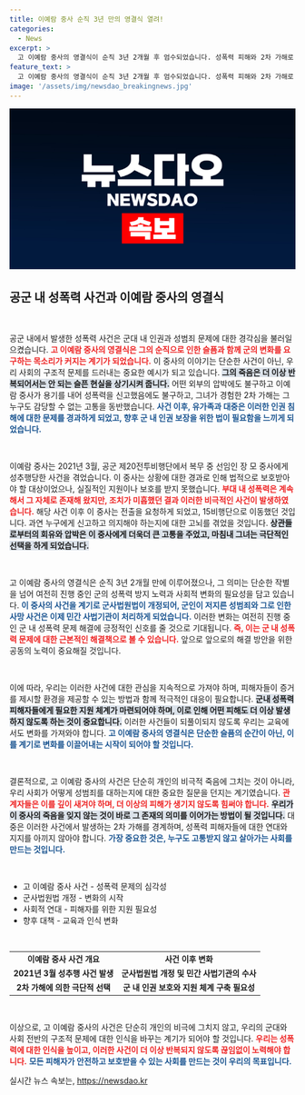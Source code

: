 ```yaml
---
title: 이예람 중사 순직 3년 만의 영결식 열려!
categories:
  - News
excerpt: >
  고 이예람 중사의 영결식이 순직 3년 2개월 후 엄수되었습니다. 성폭력 피해와 2차 가해로 인한 비극적 죽음은 군사법원법 개정으로 이어졌습니다. 그녀의 이야기가 변화의 시작이 될 수 있을까요?
feature_text: >
  고 이예람 중사의 영결식이 순직 3년 2개월 후 엄수되었습니다. 성폭력 피해와 2차 가해로 인한 비극적 죽음은 군사법원법 개정으로 이어졌습니다. 그녀의 이야기가 변화의 시작이 될 수 있을까요?
image: '/assets/img/newsdao_breakingnews.jpg'
---
```


<p><img src="/assets/img/newsdao_breakingnews.jpg" alt="implanttips 속보" /></p>

<h2 data-ke-size="size26">공군 내 성폭력 사건과 이예람 중사의 영결식</h2>

<p data-ke-size="size16">&nbsp;</p>

<p>공군 내에서 발생한 성폭력 사건은 군대 내 인권과 성범죄 문제에 대한 경각심을 불러일으켰습니다. <b><span style="color: #ee2323;">고 이예람 중사의 영결식은 그의 순직으로 인한 슬픔과 함께 군의 변화를 요구하는 목소리가 커지는 계기가 되었습니다.</span></b> 이 중사의 이야기는 단순한 사건이 아닌, 우리 사회의 구조적 문제를 드러내는 중요한 예시가 되고 있습니다. <b><span style="background-color: #21538527;">그의 죽음은 더 이상 반복되어서는 안 되는 슬픈 현실을 상기시켜 줍니다.</span></b> 어떤 외부의 압박에도 불구하고 이예람 중사가 용기를 내어 성폭력을 신고했음에도 불구하고, 그녀가 경험한 2차 가해는 그 누구도 감당할 수 없는 고통을 동반했습니다. <b><span style="color: #1a5490;">사건 이후, 유가족과 대중은 이러한 인권 침해에 대한 문제를 경과하게 되었고, 향후 군 내 인권 보장을 위한 법이 필요함을 느끼게 되었습니다.</span></b></p>

<p data-ke-size="size16">&nbsp;</p>

<p>이예람 중사는 2021년 3월, 공군 제20전투비행단에서 복무 중 선임인 장 모 중사에게 성추행당한 사건을 겪었습니다. 이 중사는 상황에 대한 경과로 인해 법적으로 보호받아야 할 대상이었으나, 실질적인 지원이나 보호를 받지 못했습니다. <b><span style="color: #ee2323;">부대 내 성폭력은 계속해서 그 자체로 존재해 왔지만, 조치가 미흡했던 결과 이러한 비극적인 사건이 발생하였습니다.</span></b> 해당 사건 이후 이 중사는 전출을 요청하게 되었고, 15비행단으로 이동했던 것입니다. 과연 누구에게 신고하고 의지해야 하는지에 대한 고뇌를 겪었을 것입니다. <b><span style="background-color: #21538527;">상관들로부터의 회유와 압박은 이 중사에게 더욱더 큰 고통을 주었고, 마침내 그녀는 극단적인 선택을 하게 되었습니다.</span></b></p>

<p data-ke-size="size16">&nbsp;</p>

<p>고 이예람 중사의 영결식은 순직 3년 2개월 만에 이루어졌으나, 그 의미는 단순한 작별을 넘어 여전히 진행 중인 군의 성폭력 방지 노력과 사회적 변화의 필요성을 담고 있습니다. <b><span style="color: #1a5490;">이 중사의 사건을 계기로 군사법원법이 개정되어, 군인이 저지른 성범죄와 그로 인한 사망 사건은 이제 민간 사법기관이 처리하게 되었습니다.</span></b> 이러한 변화는 여전히 진행 중인 군 내 성폭력 문제 해결에 긍정적인 신호를 줄 것으로 기대됩니다. <b><span style="color: #ee2323;">즉, 이는 군 내 성폭력 문제에 대한 근본적인 해결책으로 볼 수 있습니다.</span></b> 앞으로 앞으로의 해결 방안을 위한 공동의 노력이 중요해질 것입니다.</p>

<p data-ke-size="size16">&nbsp;</p>

<p>이에 따라, 우리는 이러한 사건에 대한 관심을 지속적으로 가져야 하며, 피해자들이 증거를 제시할 환경을 제공할 수 있는 방법과 함께 적극적인 대응이 필요합니다. <b><span style="background-color: #21538527;">군내 성폭력 피해자들에게 필요한 지원 체계가 마련되어야 하며, 이로 인해 어떤 피해도 더 이상 발생하지 않도록 하는 것이 중요합니다.</span></b> 이러한 사건들이 되풀이되지 않도록 우리는 교육에서도 변화를 가져와야 합니다. <b><span style="color: #1a5490;">고 이예람 중사의 영결식은 단순한 슬픔의 순간이 아닌, 이를 계기로 변화를 이끌어내는 시작이 되어야 할 것입니다.</span></b></p>

<p data-ke-size="size16">&nbsp;</p>

<p>결론적으로, 고 이예람 중사의 사건은 단순히 개인의 비극적 죽음에 그치는 것이 아니라, 우리 사회가 어떻게 성범죄를 대하는지에 대한 중요한 질문을 던지는 계기였습니다. <b><span style="color: #ee2323;">관계자들은 이를 깊이 새겨야 하며, 더 이상의 피해가 생기지 않도록 힘써야 합니다.</span></b> <b><span style="background-color: #21538527;">우리가 이 중사의 죽음을 잊지 않는 것이 바로 그 존재의 의미를 이어가는 방법이 될 것입니다.</span></b> 대중은 이러한 사건에서 발생하는 2차 가해를 경계하며, 성폭력 피해자들에 대한 연대와 지지를 아끼지 않아야 합니다. <b><span style="color: #1a5490;">가장 중요한 것은, 누구도 고통받지 않고 살아가는 사회를 만드는 것입니다.</span></b></p>

<p data-ke-size="size16">&nbsp;</p>

<ul>
    <li>고 이예람 중사 사건 - 성폭력 문제의 심각성</li>
    <li>군사법원법 개정 - 변화의 시작</li>
    <li>사회적 연대 - 피해자를 위한 지원 필요성</li>
    <li>향후 대책 - 교육과 인식 변화</li>
</ul>

<p data-ke-size="size16">&nbsp;</p>

<table style="width: 100%;">
    <tr>
        <td style="text-align: center; height: 17px;"><b>이예람 중사 사건 개요</b></td>
        <td style="text-align: center; height: 17px;"><b>사건 이후 변화</b></td>
    </tr>
    <tr>
        <td style="text-align: center; height: 17px;"><b>2021년 3월 성추행 사건 발생</b></td>
        <td style="text-align: center; height: 17px;"><b>군사법원법 개정 및 민간 사법기관의 수사</b></td>
    </tr>
    <tr>
        <td style="text-align: center; height: 17px;"><b>2차 가해에 의한 극단적 선택</b></td>
        <td style="text-align: center; height: 17px;"><b>군 내 인권 보호와 지원 체계 구축 필요성</b></td>
    </tr>
</table>

<p data-ke-size="size16">&nbsp;</p>

<p>이상으로, 고 이예람 중사의 사건은 단순히 개인의 비극에 그치지 않고, 우리의 군대와 사회 전반의 구조적 문제에 대한 인식을 바꾸는 계기가 되어야 할 것입니다. <b><span style="color: #ee2323;">우리는 성폭력에 대한 인식을 높이고, 이러한 사건이 더 이상 반복되지 않도록 끊임없이 노력해야 합니다.</span></b> <b><span style="color: #1a5490;">모든 피해자가 안전하고 보호받을 수 있는 사회를 만드는 것이 우리의 목표입니다.</span></b></p>
실시간 뉴스 속보는, <a href="https://newsdao.kr" rel="dofollow">https://newsdao.kr</a>


